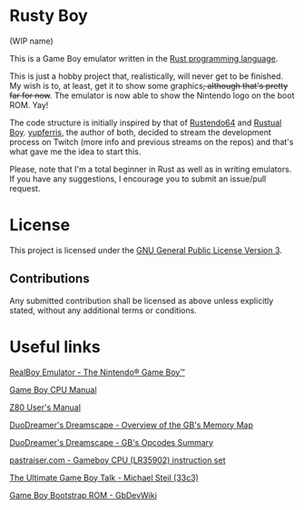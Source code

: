 # Rusty Boy

(WIP name)

This is a Game Boy emulator written in the [Rust programming language](https://www.rust-lang.org/en-US/).

This is just a hobby project that, realistically, will never get to be finished. My wish is to, at least, get it to show some graphics~~, although that's pretty far for now~~. The emulator is now able to show the Nintendo logo on the boot ROM. Yay!

The code structure is initially inspired by that of [Rustendo64](https://github.com/yupferris/rustendo64) and [Rustual Boy](https://github.com/yupferris/vb-rs). [yupferris](https://github.com/yupferris), the author of both, decided to stream the development process on Twitch (more info and previous streams on the repos) and that's what gave me the idea to start this.

Please, note that I'm a total beginner in Rust as well as in writing emulators. If you have any suggestions, I encourage you to submit an issue/pull request.

# License

This project is licensed under the [GNU General Public License Version 3](https://github.com/javierbg/RustyBoy/blob/master/LICENSE).

## Contributions

Any submitted contribution shall be licensed as above unless explicitly stated, without any additional terms or conditions.

# Useful links

[RealBoy Emulator - The Nintendo® Game Boy™](https://realboyemulator.wordpress.com/2013/01/01/the-nintendo-game-boy-1/)

[Game Boy CPU Manual](http://marc.rawer.de/Gameboy/Docs/GBCPUman.pdf)

[Z80 User's Manual](http://www.z80.info/zip/z80cpu_um.pdf)

[DuoDreamer's Dreamscape - Overview of the GB's Memory Map](http://gameboy.mongenel.com/dmg/asmmemmap.html)

[DuoDreamer's Dreamscape - GB's Opcodes Summary](http://gameboy.mongenel.com/dmg/opcodes.html)

[pastraiser.com - Gameboy CPU (LR35902) instruction set](http://pastraiser.com/cpu/gameboy/gameboy_opcodes.html)

[The Ultimate Game Boy Talk - Michael Steil (33c3)](https://www.youtube.com/watch?v=HyzD8pNlpwI)

[Game Boy Bootstrap ROM - GbDevWiki](http://gbdev.gg8.se/wiki/articles/Gameboy_Bootstrap_ROM)
